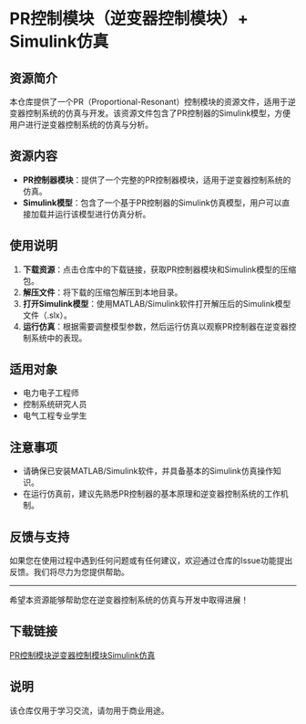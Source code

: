 # PR控制模块（逆变器控制模块）+ Simulink仿真

## 资源简介

本仓库提供了一个PR（Proportional-Resonant）控制模块的资源文件，适用于逆变器控制系统的仿真与开发。该资源文件包含了PR控制器的Simulink模型，方便用户进行逆变器控制系统的仿真与分析。

## 资源内容

- **PR控制器模块**：提供了一个完整的PR控制器模块，适用于逆变器控制系统的仿真。
- **Simulink模型**：包含了一个基于PR控制器的Simulink仿真模型，用户可以直接加载并运行该模型进行仿真分析。

## 使用说明

1. **下载资源**：点击仓库中的下载链接，获取PR控制器模块和Simulink模型的压缩包。
2. **解压文件**：将下载的压缩包解压到本地目录。
3. **打开Simulink模型**：使用MATLAB/Simulink软件打开解压后的Simulink模型文件（.slx）。
4. **运行仿真**：根据需要调整模型参数，然后运行仿真以观察PR控制器在逆变器控制系统中的表现。

## 适用对象

- 电力电子工程师
- 控制系统研究人员
- 电气工程专业学生

## 注意事项

- 请确保已安装MATLAB/Simulink软件，并具备基本的Simulink仿真操作知识。
- 在运行仿真前，建议先熟悉PR控制器的基本原理和逆变器控制系统的工作机制。

## 反馈与支持

如果您在使用过程中遇到任何问题或有任何建议，欢迎通过仓库的Issue功能提出反馈。我们将尽力为您提供帮助。

---

希望本资源能够帮助您在逆变器控制系统的仿真与开发中取得进展！

## 下载链接
[PR控制模块逆变器控制模块Simulink仿真](https://pan.quark.cn/s/bd9247d6fa00)

## 说明

该仓库仅用于学习交流，请勿用于商业用途。
